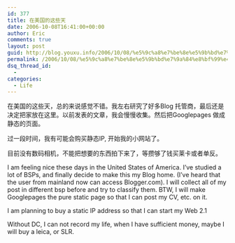 ```yaml
---
id: 377
title: 在美国的这些天
date: 2006-10-08T16:41:00+00:00
author: Eric
comments: true
layout: post
guid: http://blog.youxu.info/2006/10/08/%e5%9c%a8%e7%be%8e%e5%9b%bd%e7%9a%84%e8%bf%99%e4%ba%9b%e5%a4%a9/
permalink: /2006/10/08/%e5%9c%a8%e7%be%8e%e5%9b%bd%e7%9a%84%e8%bf%99%e4%ba%9b%e5%a4%a9/
dsq_thread_id:
  - 
categories:
  - Life
---
```

在美国的这些天，总的来说感觉不错。我左右研究了好多Blog 托管商，最后还是决定把家放在这里。以前发表的文章，我会慢慢收集。然后把Googlepages 做成静态的页面。

过一段时间，我有可能会购买静态IP, 开始我的小网站了。
  
目前没有数码相机，不能把想要的东西拍下来了，等攒够了钱买莱卡或者单反。

I am feeling nice these days in the United States of America. I&#8217;ve studied a lot of BSPs, and finally decide to make this my Blog home. (I&#8217;ve heard that the user from mainland now can access Blogger.com). I will collect all of my post in different bsp before and try to classify them. BTW, I will make Googlepages the pure static page so that I can post my CV, etc. on it.

I am planning to buy a static IP address so that I can start my Web 2.1
  
Without DC, I can not record my life, when I have sufficient money, maybe I will buy a leica, or SLR.